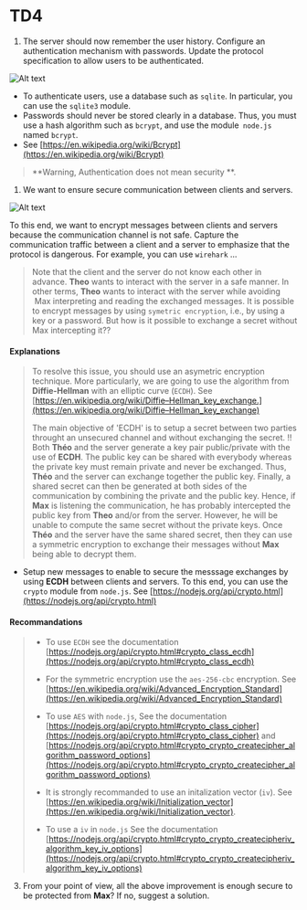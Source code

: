 # TD4
1. The server should now remember the user history.
Configure an authentication mechanism with passwords. Update the protocol specification to allow users to be authenticated.

  ![Alt text](images/authbasic.png?raw=true "authentification basique")

  -  To authenticate users, use a database such as `sqlite`. In particular, you can use the `sqlite3` module.
  - Passwords should never be stored clearly in a database. Thus, you must use a hash algorithm such as `bcrypt`, and use the module` node.js` named `bcrypt`.
  - See [https://en.wikipedia.org/wiki/Bcrypt](https://en.wikipedia.org/wiki/Bcrypt)  
> **Warning, Authentication does not mean security **.

1. We want to ensure secure communication between clients and servers.

![Alt text](images/secure.png?raw=true "Encrypted Authentication")

To this end, we want to encrypt messages between clients and servers because the communication channel is not safe. Capture the communication traffic between a client and a server to emphasize that the protocol is dangerous. For example, you can use `wirehark` ...

>Note that the client and the server do not know each other in advance. **Theo** wants to interact with the server in a safe manner. In other terms,
**Theo** wants to interact with the server while avoiding
 Max interpreting and reading the exchanged messages. It is possible to encrypt messages by using `symetric encryption`, i.e., by using a key or a password. But how is it possible to exchange a secret without Max intercepting it??

#### Explanations
> To resolve this issue, you should use an asymetric encryption technique. More particularly, we are going to use the algorithm from **Diffie-Hellman** with an elliptic curve (`ECDH`). See [https://en.wikipedia.org/wiki/Diffie–Hellman_key_exchange.](https://en.wikipedia.org/wiki/Diffie–Hellman_key_exchange)
>
>The main objective of 'ECDH' is to setup a secret between two parties throught an unsecured channel and without exchanging the secret. !!
 Both **Théo** and the server generate a key pair public/private with the use of **ECDH**.
The public key can be shared with everybody whereas the private key must remain private and never be exchanged. Thus,
 **Théo** and the server can exchange together the public key. Finally, a shared secret can then be generated at both sides of the communication by combining the private and the public key. Hence, if **Max** is listening the communication, he has probably intercepted the public key from **Theo** and/or from the server. However, he will be unable to compute the same secret without the private keys.
 Once **Théo** and the server have the same shared secret, then they can use a symmetric encryption to exchange their messages without
**Max** being able to decrypt them.


- Setup new messages to enable to secure the messsage exchanges by using **ECDH** between clients and servers. To this end, you can use the `crypto` module from `node.js`. See [https://nodejs.org/api/crypto.html](https://nodejs.org/api/crypto.html)

#### Recommandations

>- To use `ECDH` see the documentation
[https://nodejs.org/api/crypto.html#crypto_class_ecdh](https://nodejs.org/api/crypto.html#crypto_class_ecdh)
>
> - For the symmetric encryption use the
`aes-256-cbc` encryption. See [https://en.wikipedia.org/wiki/Advanced_Encryption_Standard](https://en.wikipedia.org/wiki/Advanced_Encryption_Standard)
>
>- To use `AES` with `node.js`, See the documentation
[https://nodejs.org/api/crypto.html#crypto_class_cipher](https://nodejs.org/api/crypto.html#crypto_class_cipher)
and
[https://nodejs.org/api/crypto.html#crypto_crypto_createcipher_algorithm_password_options](https://nodejs.org/api/crypto.html#crypto_crypto_createcipher_algorithm_password_options)
>
>- It is strongly recommanded to use an initalization vector (`iv`). See
[https://en.wikipedia.org/wiki/Initialization_vector](https://en.wikipedia.org/wiki/Initialization_vector).
>
>- To use a `iv` in `node.js` See the  documentation
[https://nodejs.org/api/crypto.html#crypto_crypto_createcipheriv_algorithm_key_iv_options](https://nodejs.org/api/crypto.html#crypto_crypto_createcipheriv_algorithm_key_iv_options)

3.  From your point of view, all the above improvement is enough secure to be protected from **Max**? If no, suggest a solution.
